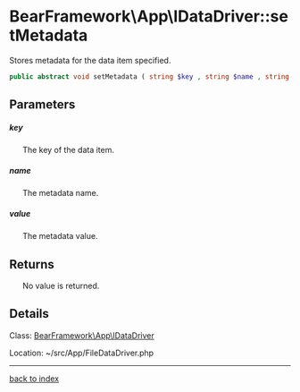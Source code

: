 # BearFramework\App\IDataDriver::setMetadata

Stores metadata for the data item specified.

```php
public abstract void setMetadata ( string $key , string $name , string $value )
```

## Parameters

##### key

&nbsp;&nbsp;&nbsp;&nbsp;&nbsp;&nbsp;The key of the data item.

##### name

&nbsp;&nbsp;&nbsp;&nbsp;&nbsp;&nbsp;The metadata name.

##### value

&nbsp;&nbsp;&nbsp;&nbsp;&nbsp;&nbsp;The metadata value.

## Returns

&nbsp;&nbsp;&nbsp;&nbsp;&nbsp;&nbsp;No value is returned.

## Details

Class: [BearFramework\App\IDataDriver](bearframework.app.idatadriver.class.md)

Location: ~/src/App/FileDataDriver.php

---

[back to index](index.md)

